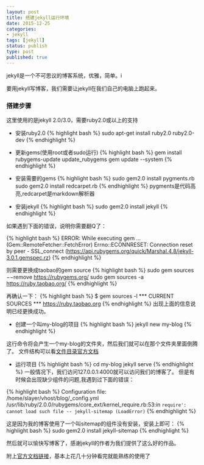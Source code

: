 ```yaml
---
layout: post
title: 搭建jekyll运行环境
date: 2015-12-25
categories:
- jekyll
tags: [jekyll]
status: publish
type: post
published: true
---
```

jekyll是一个不可思议的博客系统，优雅，简单。i

要用jekyll写博客，我们需要让jekyll在我们自己的电脑上跑起来。

### 搭建步骤
这里使用的是jekyll 2.0/3.0，需要ruby2.0或以上的支持

* 安装ruby2.0
{% highlight bash %}
sudo apt-get install ruby2.0 ruby2.0-dev
{% endhighlight %}

* 更新gems(使用root或者sudo运行)
{% highlight bash %}
gem install rubygems-update
update_rubygems
gem update --system
{% endhighlight %}

* 安装需要的gems
{% highlight bash %}
sudo gem2.0 install pygments.rb
sudo gem2.0 install redcarpet.rb
{% endhighlight %}
pygments是代码高亮,redcarpet是markdown解析器


* 安装jekyll
{% highlight bash %}
sudo gem2.0  install jekyll
{% endhighlight %}

如果遇到下面的错误，说明你需要翻Q了：

{% highlight bash %}
ERROR: While executing gem ... (Gem::RemoteFetcher::FetchError)
Errno::ECONNRESET: Connection reset by peer - SSL_connect (https://api.rubygems.org/quick/Marshal.4.8/jekyll-3.0.1.gemspec.rz)
{% endhighlight %}

则需要更换成taobao的gem source
{% highlight bash %}
sudo gem sources −−remove  https://rubygems.org/ 
sudo gem sources -a https://ruby.taobao.org/
{% endhighlight %}

再确认一下：
{% highlight bash %}
$ gem sources -l
*** CURRENT SOURCES ***
https://ruby.taobao.org
{% endhighlight %}
出现上面的信息说明已经更换成功。

* 创建一个叫my-blog的项目
{% highlight bash %}
jekyll new my-blog
{% endhighlight %}

这行命令将会产生一个my-blog的文件夹，然后我们就可以在那个文件夹里面倒腾了。
文件结构可以看[文件目录官方文档](http://jekyllrb.com/docs/structure/)

* 运行项目
{% highlight bash %}
cd my-blog
jekyll serve
{% endhighlight %}
一般情况下，我们访问127.0.0.1:4000就可以访问我们的博客了。
但是有时候会出现缺少组件的问题,我遇到过下面的错误：

{% highlight bash %}
Configuration file: /home/slayer/vhost/blog/_config.yml
/usr/lib/ruby/2.0.0/rubygems/core_ext/kernel_require.rb:53:in `require': cannot load such file -- jekyll-sitemap (LoadError)`
{% endhighlight %}

这是因为我的博客使用了一个叫sitemap的组件没有安装，安装上即可：
{% highlight bash %}
sudo gem2.0 install jekyll-sitemap
{% endhighlight %}

然后就可以愉快写博客了，感谢jekyll的作者为我们提供了这么好的作品。

附上[官方文档链接](https://jekyllrb.com/docs/home/)，基本上花几十分钟看完就能熟练的使用了




